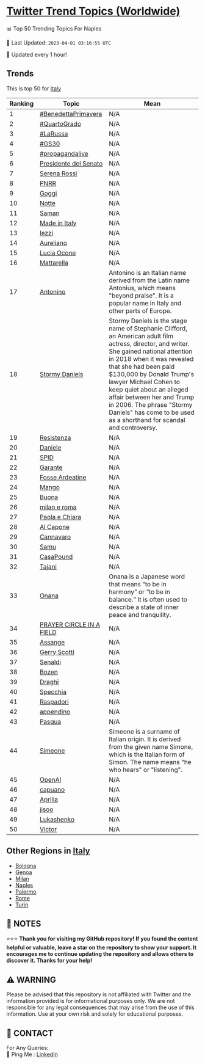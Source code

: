 [Twitter Trend Topics (Worldwide)](https://github.com/ErcinDedeoglu/Twitter-Trend-Topics)
==========


📊 Top 50 Trending Topics For Naples

📆 Last Updated: `2023-04-01 03:16:55 UTC`

🔧 Updated every 1 hour!


## Trends

This is top 50 for [Italy](</Italy>)

| Ranking | Topic | Mean |
| ------- | ------------ | ------------ |
| 1 | [#BenedettaPrimavera](http://twitter.com/search?q=%23BenedettaPrimavera) | N/A |
| 2 | [#QuartoGrado](http://twitter.com/search?q=%23QuartoGrado) | N/A |
| 3 | [#LaRussa](http://twitter.com/search?q=%23LaRussa) | N/A |
| 4 | [#GS30](http://twitter.com/search?q=%23GS30) | N/A |
| 5 | [#propagandalive](http://twitter.com/search?q=%23propagandalive) | N/A |
| 6 | [Presidente del Senato](http://twitter.com/search?q=Presidente+del+Senato) | N/A |
| 7 | [Serena Rossi](http://twitter.com/search?q=Serena+Rossi) | N/A |
| 8 | [PNRR](http://twitter.com/search?q=PNRR) | N/A |
| 9 | [Goggi](http://twitter.com/search?q=Goggi) | N/A |
| 10 | [Notte](http://twitter.com/search?q=Notte) | N/A |
| 11 | [Saman](http://twitter.com/search?q=Saman) | N/A |
| 12 | [Made in Italy](http://twitter.com/search?q=Made+in+Italy) | N/A |
| 13 | [Iezzi](http://twitter.com/search?q=Iezzi) | N/A |
| 14 | [Aureliano](http://twitter.com/search?q=Aureliano) | N/A |
| 15 | [Lucia Ocone](http://twitter.com/search?q=Lucia+Ocone) | N/A |
| 16 | [Mattarella](http://twitter.com/search?q=Mattarella) | N/A |
| 17 | [Antonino](http://twitter.com/search?q=Antonino) | Antonino is an Italian name derived from the Latin name Antonius, which means "beyond praise". It is a popular name in Italy and other parts of Europe. |
| 18 | [Stormy Daniels](http://twitter.com/search?q=Stormy+Daniels) | Stormy Daniels is the stage name of Stephanie Clifford, an American adult film actress, director, and writer. She gained national attention in 2018 when it was revealed that she had been paid $130,000 by Donald Trump's lawyer Michael Cohen to keep quiet about an alleged affair between her and Trump in 2006. The phrase "Stormy Daniels" has come to be used as a shorthand for scandal and controversy. |
| 19 | [Resistenza](http://twitter.com/search?q=Resistenza) | N/A |
| 20 | [Daniele](http://twitter.com/search?q=Daniele) | N/A |
| 21 | [SPID](http://twitter.com/search?q=SPID) | N/A |
| 22 | [Garante](http://twitter.com/search?q=Garante) | N/A |
| 23 | [Fosse Ardeatine](http://twitter.com/search?q=Fosse+Ardeatine) | N/A |
| 24 | [Mango](http://twitter.com/search?q=Mango) | N/A |
| 25 | [Buona](http://twitter.com/search?q=Buona) | N/A |
| 26 | [milan e roma](http://twitter.com/search?q=milan+e+roma) | N/A |
| 27 | [Paola e Chiara](http://twitter.com/search?q=Paola+e+Chiara) | N/A |
| 28 | [Al Capone](http://twitter.com/search?q=Al+Capone) | N/A |
| 29 | [Cannavaro](http://twitter.com/search?q=Cannavaro) | N/A |
| 30 | [Samu](http://twitter.com/search?q=Samu) | N/A |
| 31 | [CasaPound](http://twitter.com/search?q=CasaPound) | N/A |
| 32 | [Tajani](http://twitter.com/search?q=Tajani) | N/A |
| 33 | [Onana](http://twitter.com/search?q=Onana) | Onana is a Japanese word that means “to be in harmony” or “to be in balance.” It is often used to describe a state of inner peace and tranquility. |
| 34 | [PRAYER CIRCLE IN A FIELD](http://twitter.com/search?q=PRAYER+CIRCLE+IN+A+FIELD) | N/A |
| 35 | [Assange](http://twitter.com/search?q=Assange) | N/A |
| 36 | [Gerry Scotti](http://twitter.com/search?q=Gerry+Scotti) | N/A |
| 37 | [Senaldi](http://twitter.com/search?q=Senaldi) | N/A |
| 38 | [Bozen](http://twitter.com/search?q=Bozen) | N/A |
| 39 | [Draghi](http://twitter.com/search?q=Draghi) | N/A |
| 40 | [Specchia](http://twitter.com/search?q=Specchia) | N/A |
| 41 | [Raspadori](http://twitter.com/search?q=Raspadori) | N/A |
| 42 | [appendino](http://twitter.com/search?q=appendino) | N/A |
| 43 | [Pasqua](http://twitter.com/search?q=Pasqua) | N/A |
| 44 | [Simeone](http://twitter.com/search?q=Simeone) | Simeone is a surname of Italian origin. It is derived from the given name Simone, which is the Italian form of Simon. The name means "he who hears" or "listening". |
| 45 | [OpenAI](http://twitter.com/search?q=OpenAI) | N/A |
| 46 | [capuano](http://twitter.com/search?q=capuano) | N/A |
| 47 | [Aprilia](http://twitter.com/search?q=Aprilia) | N/A |
| 48 | [jisoo](http://twitter.com/search?q=jisoo) | N/A |
| 49 | [Lukashenko](http://twitter.com/search?q=Lukashenko) | N/A |
| 50 | [Victor](http://twitter.com/search?q=Victor) | N/A |



## Other Regions in [Italy](</Italy>)

* [Bologna](</Italy/Bologna.md>)
* [Genoa](</Italy/Genoa.md>)
* [Milan](</Italy/Milan.md>)
* [Naples](</Italy/Naples.md>)
* [Palermo](</Italy/Palermo.md>)
* [Rome](</Italy/Rome.md>)
* [Turin](</Italy/Turin.md>)



## 📝 NOTES

⭐⭐⭐ **Thank you for visiting my GitHub repository! If you found the content helpful or valuable, leave a star on the repository to show your support. It encourages me to continue updating the repository and allows others to discover it. Thanks for your help!**


## ⚠️ WARNING

Please be advised that this repository is not affiliated with Twitter and the information provided is for informational purposes only. We are not responsible for any legal consequences that may arise from the use of this information. Use at your own risk and solely for educational purposes.


## 📨 CONTACT

 For Any Queries:  
            🏓 Ping Me : [LinkedIn](https://www.linkedin.com/in/ercindedeoglu/)
